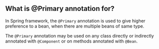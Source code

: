 ## What is @Primary annotation for?
In Spring framework, the `@Primary` annotation is used to give higher preference to a bean, when there are multiple beans of same type.

The `@Primary` annotation may be used on any class directly or indirectly annotated with `@Component` or on methods annotated with `@Bean`.
